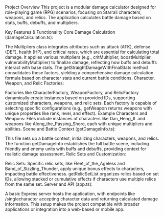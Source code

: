 Project Overview
This project is a modular damage calculator designed for role-playing game (RPG) scenarios, focusing on Starrail characters, weapons, and relics. The application calculates battle damage based on stats, buffs, debuffs, and multipliers.

Key Features & Functionality
Core Damage Calculation (damageCalculation.ts):

The Multipliers class integrates attributes such as attack (ATK), defense (DEF), health (HP), and critical rates, which are essential for calculating total damage.
It applies various multipliers (e.g., critMultiplier, boostMultiplier, vulnerabilityMultiplier) to finalize damage, reflecting how buffs and debuffs interact with base stats.
The getStraightDamageWithFinalStats method consolidates these factors, yielding a comprehensive damage calculation formula based on character stats and current battle conditions.
Character, Weapon, and Relic Factories:

Factories like CharacterFactory, WeaponFactory, and RelicFactory dynamically create instances based on provided IDs, supporting customized characters, weapons, and relic sets.
Each factory is capable of selecting specific configurations (e.g., getWeapon returns weapons with unique properties like rank, level, and effect).
Example Characters and Weapons: Files include instances of characters like Dan_Heng_IL and weapons like Along_the_Passing_Shore, each with unique multipliers and abilities.
Scene and Battle Context (getDamageInfo.ts):

This file sets up a battle context, initializing characters, weapons, and relics.
The function getDamageInfo establishes the full battle scene, including friendly and enemy units with buffs and debuffs, providing context for realistic damage assessment.
Relic Sets and Customization:

Relic Sets: Specific relic sets, like Fleet_of_the_Ageless and Band_of_Sizzling_Thunder, apply unique bonus effects to characters, impacting battle effectiveness.
getRelicSetList organizes relics based on set IDs, allowing stacked or cumulative effects if characters use multiple relics from the same set.
Server and API (app.ts):

A basic Express server hosts the application, with endpoints like /singlecharacter accepting character data and returning calculated damage information.
This setup makes the project compatible with broader applications or integration into a web-based or mobile app.
